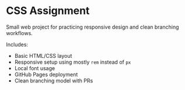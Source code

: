 # CSS Assignment

Small web project for practicing responsive design and clean branching workflows.

Includes:
- Basic HTML/CSS layout
- Responsive setup using mostly `rem` instead of `px`
- Local font usage
- GitHub Pages deployment
- Clean branching model with PRs